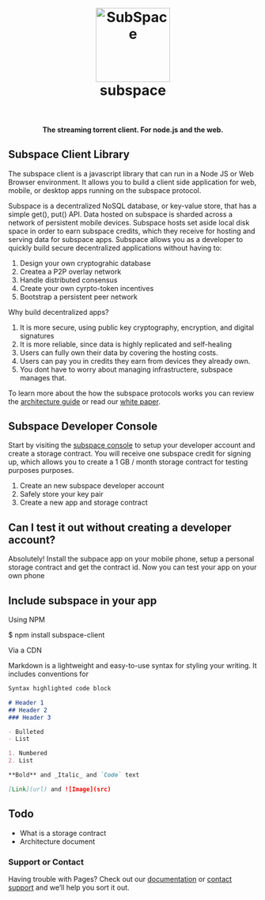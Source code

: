 <h1 align="center">
  <br>
  <a href="https://getsubspace.io"><img src="https://github.com/subspace/subspace.github.io/blob/master/subspace.png" alt="SubSpace" width="150"></a>
  <br>
  subspace
  <br>
  <br>
</h1>

<h4 align="center">The streaming torrent client. For node.js and the web.</h4>

## Subspace Client Library

The subspace client is a javascript library that can run in a Node JS or Web Browser environment.  It allows you to build a client side application for web, mobile, or desktop apps running on the subspace protocol.

Subspace is a decentralized NoSQL database, or key-value store, that has a simple get(), put() API. Data hosted on subspace is sharded across a network of persistent mobile devices.  Subspace hosts set aside local disk space in order to earn subspace credits, which they receive for hosting and serving data for subspace apps.  Subspace allows you as a developer to quickly build secure decentralized applications without having to:

1. Design your own cryptograhic database
2. Createa a P2P overlay network
3. Handle distributed consensus
4. Create your own cyrpto-token incentives
5. Bootstrap a persistent peer network

Why build decentralized apps?  

1. It is more secure, using public key cryptography, encryption, and digital signatures
2. It is more reliable, since data is highly replicated and self-healing
3. Users can fully own their data by covering the hosting costs.
4. Users can pay you in credits they earn from devices they already own.
5. You dont have to worry about managing infrastructere, subspace manages that. 


To learn more about the how the subspace protocols works you can review the [architecture guide]() or read our [white paper]().

## Subspace Developer Console

Start by visiting the [subspace console](https://console.getsubspace.io) to setup your developer account and create a storage contract.  You will receive one subspace credit for signing up, which allows you to create a 1 GB / month storage contract for testing purposes purposes. 

1. Create an new subspace developer account
2. Safely store your key pair
3. Create a new app and storage contract

## Can I test it out without creating a developer account?

Absolutely!  Install the subpace app on your mobile phone, setup a personal storage contract and get the contract id.  Now you can test your app on your own phone

## Include subspace in your app

Using NPM

$ npm install subspace-client 

Via a CDN



Markdown is a lightweight and easy-to-use syntax for styling your writing. It includes conventions for

```markdown
Syntax highlighted code block

# Header 1
## Header 2
### Header 3

- Bulleted
- List

1. Numbered
2. List

**Bold** and _Italic_ and `Code` text

[Link](url) and ![Image](src)
```
## Todo

* What is a storage contract
* Architecture document


### Support or Contact

Having trouble with Pages? Check out our [documentation](https://help.github.com/categories/github-pages-basics/) or [contact support](https://github.com/contact) and we’ll help you sort it out.
